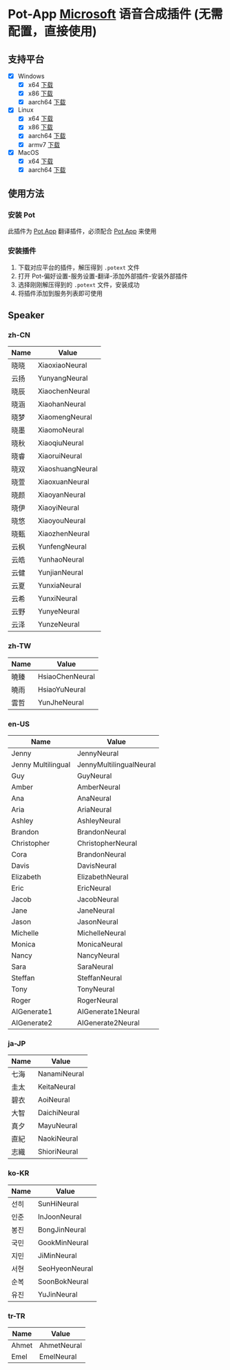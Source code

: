 # Pot-App [Microsoft](https://azure.microsoft.com/zh-cn/products/ai-services/text-to-speech) 语音合成插件 (无需配置，直接使用)

## 支持平台

- [x] Windows
  - [x] x64 [下载](https://gh.pylogmon.com/https://github.com/TechDecryptor/pot-app-tts-plugin-microsoft/releases/latest/download/x86_64-pc-windows-msvc.zip)
  - [x] x86 [下载](https://gh.pylogmon.com/https://github.com/TechDecryptor/pot-app-tts-plugin-microsoft/releases/latest/download/i686-pc-windows-msvc.zip)
  - [x] aarch64 [下载](https://gh.pylogmon.com/https://github.com/TechDecryptor/pot-app-tts-plugin-microsoft/releases/latest/download/aarch64-pc-windows-msvc.zip)
- [x] Linux
  - [x] x64 [下载](https://gh.pylogmon.com/https://github.com/TechDecryptor/pot-app-tts-plugin-microsoft/releases/latest/download/x86_64-unknown-linux-gnu.zip)
  - [x] x86 [下载](https://gh.pylogmon.com/https://github.com/TechDecryptor/pot-app-tts-plugin-microsoft/releases/latest/download/i686-unknown-linux-gnu.zip)
  - [x] aarch64 [下载](https://gh.pylogmon.com/https://github.com/TechDecryptor/pot-app-tts-plugin-microsoft/releases/latest/download/aarch64-unknown-linux-gnu.zip)
  - [x] armv7 [下载](https://gh.pylogmon.com/https://github.com/TechDecryptor/pot-app-tts-plugin-microsoft/releases/latest/download/armv7-unknown-linux-gnueabihf.zip)
- [x] MacOS
  - [x] x64 [下载](https://gh.pylogmon.com/https://github.com/TechDecryptor/pot-app-tts-plugin-microsoft/releases/latest/download/x86_64-apple-darwin.zip)
  - [x] aarch64 [下载](https://gh.pylogmon.com/https://github.com/TechDecryptor/pot-app-tts-plugin-microsoft/releases/latest/download/aarch64-apple-darwin.zip)

## 使用方法

### 安装 Pot

此插件为 [Pot App](https://github.com/pot-app/pot-desktop) 翻译插件，必须配合 [Pot App](https://github.com/pot-app/pot-desktop) 来使用

### 安装插件

1. 下载对应平台的插件，解压得到 `.potext` 文件
2. 打开 Pot-偏好设置-服务设置-翻译-添加外部插件-安装外部插件
3. 选择刚刚解压得到的 `.potext` 文件，安装成功
4. 将插件添加到服务列表即可使用

## Speaker

### zh-CN

| Name |      Value     |
|------|----------------|
| 晓晓 | XiaoxiaoNeural |
| 云扬 | YunyangNeural |
| 晓辰 | XiaochenNeural |
| 晓涵 | XiaohanNeural |
| 晓梦 | XiaomengNeural |
| 晓墨 | XiaomoNeural |
| 晓秋 | XiaoqiuNeural |
| 晓睿 | XiaoruiNeural |
| 晓双 | XiaoshuangNeural |
| 晓萱 | XiaoxuanNeural |
| 晓颜 | XiaoyanNeural |
| 晓伊 | XiaoyiNeural |
| 晓悠 | XiaoyouNeural |
| 晓甄 | XiaozhenNeural |
| 云枫 | YunfengNeural |
| 云皓 | YunhaoNeural |
| 云健 | YunjianNeural |
| 云夏 | YunxiaNeural |
| 云希 | YunxiNeural |
| 云野 | YunyeNeural |
| 云泽 | YunzeNeural |

### zh-TW

| Name |      Value     |
|------|----------------|
| 曉臻 | HsiaoChenNeural |
| 曉雨 | HsiaoYuNeural |
| 雲哲 | YunJheNeural |

### en-US

| Name |      Value     |
|------|----------------|
| Jenny | JennyNeural |
| Jenny Multilingual | JennyMultilingualNeural |
| Guy | GuyNeural |
| Amber | AmberNeural |
| Ana | AnaNeural |
| Aria | AriaNeural |
| Ashley | AshleyNeural |
| Brandon | BrandonNeural |
| Christopher | ChristopherNeural |
| Cora | BrandonNeural |
| Davis | DavisNeural |
| Elizabeth | ElizabethNeural |
| Eric | EricNeural |
| Jacob | JacobNeural |
| Jane | JaneNeural |
| Jason | JasonNeural |
| Michelle | MichelleNeural |
| Monica | MonicaNeural |
| Nancy | NancyNeural |
| Sara | SaraNeural |
| Steffan | SteffanNeural |
| Tony | TonyNeural |
| Roger | RogerNeural |
| AIGenerate1 | AIGenerate1Neural |
| AIGenerate2 | AIGenerate2Neural |

### ja-JP

| Name |      Value     |
|------|----------------|
| 七海 | NanamiNeural |
| 圭太 | KeitaNeural |
| 碧衣 | AoiNeural |
| 大智 | DaichiNeural |
| 真夕 | MayuNeural |
| 直紀 | NaokiNeural |
| 志織 | ShioriNeural |

### ko-KR

| Name |      Value     |
|------|----------------|
| 선히 | SunHiNeural |
| 인준 | InJoonNeural |
| 봉진 | BongJinNeural |
| 국민 | GookMinNeural |
| 지민 | JiMinNeural |
| 서현 | SeoHyeonNeural |
| 순복 | SoonBokNeural |
| 유진 | YuJinNeural |

### tr-TR

| Name |      Value     |
|------|----------------|
| Ahmet | AhmetNeural |
| Emel | EmelNeural |
